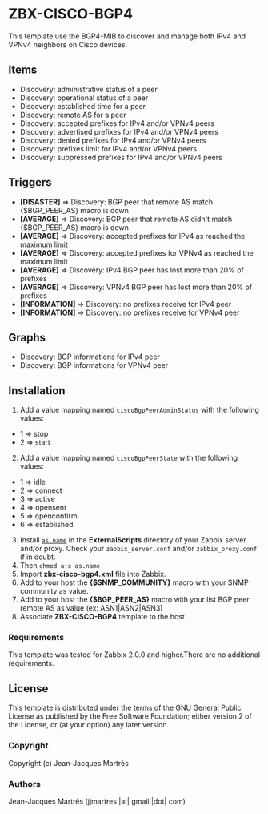ZBX-CISCO-BGP4
==============

This template use the BGP4-MIB to discover and manage both IPv4 and VPNv4 neighbors on Cisco devices.

Items
-----

  * Discovery: administrative status of a peer
  * Discovery: operational status of a peer
  * Discovery: established time for a peer
  * Discovery: remote AS for a peer
  * Discovery: accepted prefixes for IPv4 and/or VPNv4 peers
  * Discovery: advertised prefixes for IPv4 and/or VPNv4 peers
  * Discovery: denied prefixes for IPv4 and/or VPNv4 peers
  * Discovery: prefixes limit for IPv4 and/or VPNv4 peers
  * Discovery: suppressed prefixes for IPv4 and/or VPNv4 peers

Triggers
--------

  * **[DISASTER]** => Discovery: BGP peer that remote AS match {$BGP_PEER_AS} macro is down
  * **[AVERAGE]** => Discovery: BGP peer that remote AS didn't match {$BGP_PEER_AS} macro is down
  * **[AVERAGE]** => Discovery: accepted prefixes for IPv4 as reached the maximum limit
  * **[AVERAGE]** => Discovery: accepted prefixes for VPNv4 as reached the maximum limit
  * **[AVERAGE]** => Discovery: IPv4 BGP peer has lost more than 20% of prefixes
  * **[AVERAGE]** => Discovery: VPNv4 BGP peer has lost more than 20% of prefixes
  * **[INFORMATION]** => Discovery: no prefixes receive for IPv4 peer
  * **[INFORMATION]** => Discovery: no prefixes receive for VPNv4 peer

Graphs
------

  * Discovery: BGP informations for IPv4 peer
  * Discovery: BGP informations for VPNv4 peer

Installation
------------

1. Add a value mapping named `ciscoBgpPeerAdminStatus` with the following values:
  * 1 => stop
  * 2 => start
2. Add a value mapping named `ciscoBgpPeerState` with the following values:
  * 1 => idle
  * 2 => connect
  * 3 => active
  * 4 => opensent
  * 5 => openconfirm
  * 6 => established
3. Install [`as.name`](https://github.com/jjmartres/Zabbix/tree/master/zbx-scripts/as.name) in the **ExternalScripts** directory of your Zabbix server and/or proxy. Check your `zabbix_server.conf` and/or `zabbix_proxy.conf` if in doubt.
4. Then `chmod a+x as.name`
5. Import **zbx-cisco-bgp4.xml** file into Zabbix.
6. Add to your host the **{$SNMP_COMMUNITY}** macro with your SNMP community as value.
7. Add to your host the **{$BGP_PEER_AS}** macro with your list BGP peer remote AS as value (ex: ASN1|ASN2|ASN3)
8. Associate **ZBX-CISCO-BGP4** template to the host.

### Requirements

This template was tested for Zabbix 2.0.0 and higher.There are no additional requirements.

License
-------

This template is distributed under the terms of the GNU General Public License as published by the Free Software Foundation; either version 2 of the  License, or (at your option) any later version.

### Copyright

  Copyright (c) Jean-Jacques Martrès

### Authors

  Jean-Jacques Martrès
  (jjmartres |at| gmail |dot| com)
